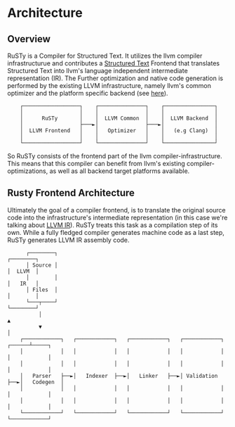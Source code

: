 # Architecture

## Overview

RuSTy is a Compiler for Structured Text.
It utilizes the llvm compiler infrastructurue and contributes a [Structured Text](https://en.wikipedia.org/wiki/Structured_text) Frontend that translates Structured Text into llvm's language independent intermediate representation (IR).
The Further optimization and native code generation is performed by the existing LLVM infrastructure, namely llvm's common optimizer and the platform specific backend (see [here](https://www.aosabook.org/en/llvm.html)).

```ignore
    ┌──────────────────┐    ┌───────────────┐    ┌────────────────┐
    │                  │    │               │    │                │
    │      RuSTy       │    │  LLVM Common  │    │  LLVM Backend  │
    │                  ├───►│               ├───►│                │
    │  LLVM Frontend   │    │   Optimizer   │    │   (e.g Clang)  │
    │                  │    │               │    │                │
    └──────────────────┘    └───────────────┘    └────────────────┘
```

So RuSTy consists of the frontend part of the llvm compiler-infrastructure.
This means that this compiler can benefit from llvm's existing compiler-optimizations, as well as all backend target platforms available.

## Rusty Frontend Architecture

Ultimately the goal of a compiler frontend, is to translate the original source code into the infrastructure's intermediate representation  (in this case we're talking about [LLVM IR](https://llvm.org/docs/LangRef.html)).
RuSTy treats this task as a compilation step of its own.
While a fully fledged compiler generates machine code as a last step, RuSTy generates LLVM IR assembly code.

```ignore
      ┌────────┐                                                          ┌────────┐
      │ Source │                                                          │  LLVM  │
      │        │                                                          │   IR   │
      │ Files  │                                                          │        │
      └───┬────┘                                                          └────────┘
          │                                                                    ▲
          ▼                                                                    │
    ┌────────────┐   ┌────────────┐   ┌────────────┐   ┌────────────┐   ┌──────┴─────┐
    │            │   │            │   │            │   │            │   │            │
    │            │   │            │   │            │   │            │   │            │
    │   Parser   ├──►│   Indexer  ├──►│   Linker   ├──►│ Validation ├──►│   Codegen  │
    │            │   │            │   │            │   │            │   │            │
    │            │   │            │   │            │   │            │   │            │
    └────────────┘   └────────────┘   └────────────┘   └────────────┘   └────────────┘
```
